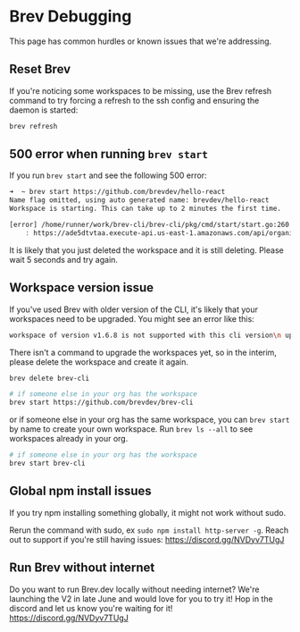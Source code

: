 # Brev Debugging

This page has common hurdles or known issues that we're addressing.


##  Reset Brev
If you're noticing some workspaces to be missing, use the Brev refresh command to try forcing a refresh to the ssh config and ensuring the daemon is started:

```zsh
brev refresh
```
##  500 error when running `brev start`
If you run `brev start` and see the following 500 error:

```zsh
➜  ~ brev start https://github.com/brevdev/hello-react
Name flag omitted, using auto generated name: brevdev/hello-react
Workspace is starting. This can take up to 2 minutes the first time.

[error] /home/runner/work/brev-cli/brev-cli/pkg/cmd/start/start.go:260 
	: https://ade5dtvtaa.execute-api.us-east-1.amazonaws.com/api/organizations/ejmrvoj8m/workspaces?utm_source=cli 500 Internal Server Error
```
It is likely that you just deleted the workspace and it is still deleting. Please wait 5 seconds and try again.


## Workspace version issue
If you've used Brev with older version of the CLI, it's likely that your workspaces need to be upgraded. You might see an error like this:

```zsh
workspace of version v1.6.8 is not supported with this cli version\n upgrade your workspace or downgrade your cli"
```

There isn't a command to upgrade the workspaces yet, so in the interim, please delete the workspace and create it again.

```zsh
brev delete brev-cli
```

```zsh
# if someone else in your org has the workspace
brev start https://github.com/brevdev/brev-cli 
```

or if someone else in your org has the same workspace, you can `brev start` by name to create your own workspace. Run `brev ls --all` to see workspaces already in your org.

```zsh
# if someone else in your org has the workspace
brev start brev-cli 
```

##  Global npm install issues
If you try npm installing something globally, it might not work without sudo.

Rerun the command with sudo, ex `sudo npm install http-server -g`. Reach out to support if you're still having issues: https://discord.gg/NVDyv7TUgJ

##  Run Brev without internet
Do you want to run Brev.dev locally without needing internet? We're launching the V2 in late June and would love for you to try it! Hop in the discord and let us know you're waiting for it! https://discord.gg/NVDyv7TUgJ

<!-- ##  Run Brev without internet
Do you want to run Brev.dev locally without needing internet? We're launching the V2 in late June and would love for you to try it! Hop in the discord and let us know you're waiting for it! https://discord.gg/NVDyv7TUgJ -->
